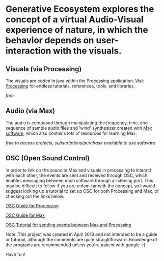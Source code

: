 # Generative Ecosystem explores the concept of a virtual Audio-Visual experience of nature, in which the behavior depends on user-interaction with the visuals.

## Visuals (via Processing)
The visuals are coded in java within the Processing application. Visit [Processing](https://processing.org/) for endless tutorials, references, tools, and libraries. 

*free*

## Audio (via Max)
The audio is composed through manipulating the frequency, time, and sequence of sample audio files and 'wind' synthesizer created with [Max software](https://cycling74.com/), which also contains lots of resources for learning Max.

*free to access projects, subscriptions/purchase available to use software*

## OSC (Open Sound Control)
In order to link up the sound in Max and visuals in processing to interact with each other, the events are sent and received through OSC, which enables messaging between each software through a listening port. This may be difficult to follow if you are unfamiliar with the concept, so I would suggest looking up a tutorial to set up OSC for both Processing and Max, or checking out the links below.

 [OSC Guide for Processing](https://artandtech.aalto.fi/?page_id=550)
 
 [OSC Guide for Max](https://write.flossmanuals.net/pure-data/osc/)
 
 [OSC Tutorial for sending events between Max and Processing](https://medium.com/bytes-of-bits/max-facts-using-osc-to-route-max-into-processing-7635b1dba154)

Note: This project was created in April 2018 and not intended to be a guide or tutorial, although the comments are quite straightforward. Knowledge of the programs are recommended unless you're patient with google :-)

Have fun!
